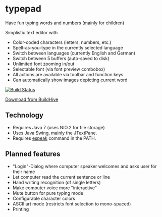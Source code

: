 typepad
=======

Have fun typing words and numbers (mainly for children)

Simplistic text editor with
- Color-coded characters (letters, numbers, etc.)
- Spell-as-you-type in the currently selected language
- Switch between languages (currently English and German)
- Switch between 5 buffers (auto-saved to disk)
- Unlimited font zooming in/out
- Selectable font (via font preview combobox)
- All actions are available via toolbar and function keys
- Can automatically show images depicting current word

[![Build Status](https://buildhive.cloudbees.com/job/odoepner/job/typepad/badge/icon)](https://buildhive.cloudbees.com/job/odoepner/job/typepad/)

[Download from BuildHive](https://buildhive.cloudbees.com/job/odoepner/job/typepad/lastStableBuild/net.doepner$typepad-dist/artifact/net.doepner/typepad-dist/0.0.1-SNAPSHOT/typepad-dist-0.0.1-SNAPSHOT-assembly.zip)

Technology
----------

- Requires Java 7 (uses NIO.2 for file storage)
- Uses Java Swing, mainly the JTextPane.
- Requires [espeak](http://sourceforge.net/projects/espeak/) command in the PATH.


Planned features
----------------

- "Login"-Dialog where computer speaker welcomes and asks user for their name
- Let computer read the current sentence or line
- Hand writing recognition (of single letters)
- Make computer voice more "interactive"
- Mute button for pure typing mode
- Configurable character colors
- ASCII art mode (restricts font selection to mono-spaced)
- Printing

